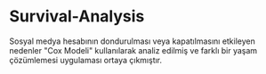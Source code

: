 # Survival-Analysis
Sosyal medya hesabının dondurulması veya kapatılmasını etkileyen nedenler "Cox Modeli" kullanılarak analiz edilmiş ve farklı bir yaşam çözümlemesi uygulaması ortaya çıkmıştır.
